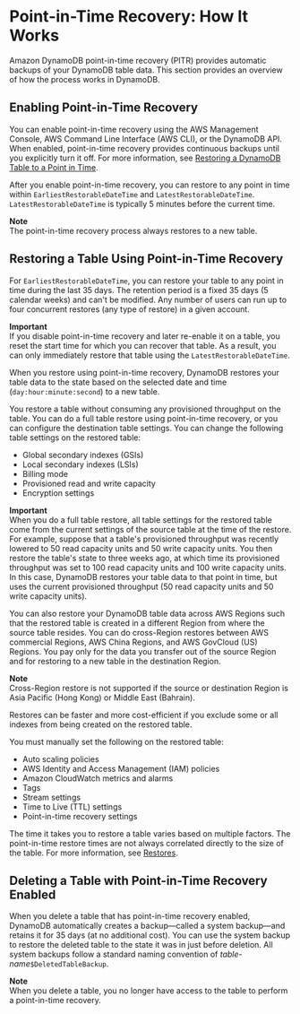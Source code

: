 # Point\-in\-Time Recovery: How It Works<a name="PointInTimeRecovery_Howitworks"></a>

Amazon DynamoDB point\-in\-time recovery \(PITR\) provides automatic backups of your DynamoDB table data\. This section provides an overview of how the process works in DynamoDB\.

## Enabling Point\-in\-Time Recovery<a name="howitworks_enabling"></a>

You can enable point\-in\-time recovery using the AWS Management Console, AWS Command Line Interface \(AWS CLI\), or the DynamoDB API\. When enabled, point\-in\-time recovery provides continuous backups until you explicitly turn it off\. For more information, see [Restoring a DynamoDB Table to a Point in Time](PointInTimeRecovery.Tutorial.md)\.

After you enable point\-in\-time recovery, you can restore to any point in time within `EarliestRestorableDateTime` and `LatestRestorableDateTime`\. `LatestRestorableDateTime` is typically 5 minutes before the current time\.

**Note**  
The point\-in\-time recovery process always restores to a new table\.

## Restoring a Table Using Point\-in\-Time Recovery<a name="howitworks_restoring"></a>

For `EarliestRestorableDateTime`, you can restore your table to any point in time during the last 35 days\. The retention period is a fixed 35 days \(5 calendar weeks\) and can't be modified\. Any number of users can run up to four concurrent restores \(any type of restore\) in a given account\.

**Important**  
If you disable point\-in\-time recovery and later re\-enable it on a table, you reset the start time for which you can recover that table\. As a result, you can only immediately restore that table using the `LatestRestorableDateTime`\.

When you restore using point\-in\-time recovery, DynamoDB restores your table data to the state based on the selected date and time \(`day:hour:minute:second`\) to a new table\.

You restore a table without consuming any provisioned throughput on the table\. You can do a full table restore using point\-in\-time recovery, or you can configure the destination table settings\. You can change the following table settings on the restored table:
+ Global secondary indexes \(GSIs\)
+ Local secondary indexes \(LSIs\)
+ Billing mode
+ Provisioned read and write capacity
+ Encryption settings

**Important**  
When you do a full table restore, all table settings for the restored table come from the current settings of the source table at the time of the restore\. For example, suppose that a table's provisioned throughput was recently lowered to 50 read capacity units and 50 write capacity units\. You then restore the table's state to three weeks ago, at which time its provisioned throughput was set to 100 read capacity units and 100 write capacity units\. In this case, DynamoDB restores your table data to that point in time, but uses the current provisioned throughput \(50 read capacity units and 50 write capacity units\)\.

You can also restore your DynamoDB table data across AWS Regions such that the restored table is created in a different Region from where the source table resides\. You can do cross\-Region restores between AWS commercial Regions, AWS China Regions, and AWS GovCloud \(US\) Regions\. You pay only for the data you transfer out of the source Region and for restoring to a new table in the destination Region\.

**Note**  
Cross\-Region restore is not supported if the source or destination Region is Asia Pacific \(Hong Kong\) or Middle East \(Bahrain\)\.

Restores can be faster and more cost\-efficient if you exclude some or all indexes from being created on the restored table\.

You must manually set the following on the restored table:
+ Auto scaling policies
+ AWS Identity and Access Management \(IAM\) policies
+ Amazon CloudWatch metrics and alarms
+ Tags
+ Stream settings
+ Time to Live \(TTL\) settings
+ Point\-in\-time recovery settings

The time it takes you to restore a table varies based on multiple factors\. The point\-in\-time restore times are not always correlated directly to the size of the table\. For more information, see [Restores](CreateBackup.md#CreateBackup_HowItWorks-restore)\.

## Deleting a Table with Point\-in\-Time Recovery Enabled<a name="howitworks_deleting"></a>

When you delete a table that has point\-in\-time recovery enabled, DynamoDB automatically creates a backup—called a system backup—and retains it for 35 days \(at no additional cost\)\. You can use the system backup to restore the deleted table to the state it was in just before deletion\. All system backups follow a standard naming convention of *table\-name*`$DeletedTableBackup`\.

**Note**  
When you delete a table, you no longer have access to the table to perform a point\-in\-time recovery\.